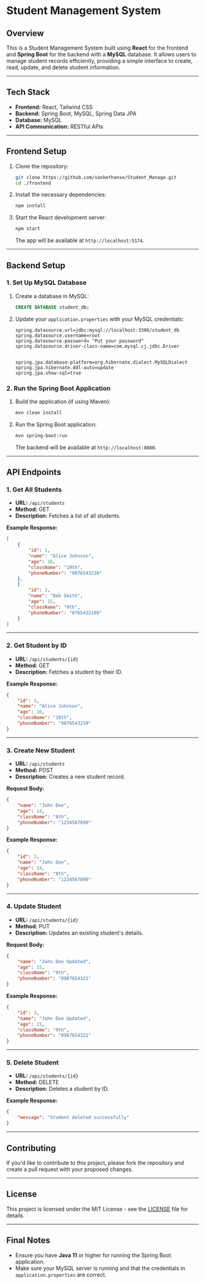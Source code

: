 # **Student Management System**

## **Overview**

This is a Student Management System built using **React** for the frontend and **Spring Boot** for the backend with a **MySQL** database. It allows users to manage student records efficiently, providing a simple interface to create, read, update, and delete student information.

---

## **Tech Stack**

- **Frontend:** React, Tailwind CSS
- **Backend:** Spring Boot, MySQL, Spring Data JPA
- **Database:** MySQL
- **API Communication:** RESTful APIs

---

## **Frontend Setup**

1. Clone the repository:
    ```bash
    git clone https://github.com/sankethanse/Student_Manage.git
    cd ./frontend
    ```

2. Install the necessary dependencies:
    ```bash
    npm install
    ```

3. Start the React development server:
    ```bash
    npm start
    ```
    The app will be available at `http://localhost:5174`.

---

## **Backend Setup**

### **1. Set Up MySQL Database**

1. Create a database in MySQL:
    ```sql
    CREATE DATABASE student_db;
    ```

2. Update your `application.properties` with your MySQL credentials:
    ```properties
    spring.datasource.url=jdbc:mysql://localhost:3306/student_db
    spring.datasource.username=root
    spring.datasource.password= "Put your password"
    spring.datasource.driver-class-name=com.mysql.cj.jdbc.Driver


    spring.jpa.database-platform=org.hibernate.dialect.MySQLDialect
    spring.jpa.hibernate.ddl-auto=update
    spring.jpa.show-sql=true

    ```

### **2. Run the Spring Boot Application**

1. Build the application (if using Maven):
    ```bash
    mvn clean install
    ```

2. Run the Spring Boot application:
    ```bash
    mvn spring-boot:run
    ```

   The backend will be available at `http://localhost:8080`.

---

## **API Endpoints**

### **1. Get All Students**

- **URL:** `/api/students`
- **Method:** GET
- **Description:** Fetches a list of all students.

**Example Response:**
```json
[
    {
        "id": 1,
        "name": "Alice Johnson",
        "age": 16,
        "className": "10th",
        "phoneNumber": "9876543210"
    },
    {
        "id": 2,
        "name": "Bob Smith",
        "age": 15,
        "className": "9th",
        "phoneNumber": "8765432109"
    }
]
```

---

### **2. Get Student by ID**

- **URL:** `/api/students/{id}`
- **Method:** GET
- **Description:** Fetches a student by their ID.

**Example Response:**
```json
{
    "id": 1,
    "name": "Alice Johnson",
    "age": 16,
    "className": "10th",
    "phoneNumber": "9876543210"
}
```

---

### **3. Create New Student**

- **URL:** `/api/students`
- **Method:** POST
- **Description:** Creates a new student record.

**Request Body:**
```json
{
    "name": "John Doe",
    "age": 14,
    "className": "8th",
    "phoneNumber": "1234567890"
}
```

**Example Response:**
```json
{
    "id": 3,
    "name": "John Doe",
    "age": 14,
    "className": "8th",
    "phoneNumber": "1234567890"
}
```

---

### **4. Update Student**

- **URL:** `/api/students/{id}`
- **Method:** PUT
- **Description:** Updates an existing student's details.

**Request Body:**
```json
{
    "name": "John Doe Updated",
    "age": 15,
    "className": "9th",
    "phoneNumber": "0987654321"
}
```

**Example Response:**
```json
{
    "id": 3,
    "name": "John Doe Updated",
    "age": 15,
    "className": "9th",
    "phoneNumber": "0987654321"
}
```

---

### **5. Delete Student**

- **URL:** `/api/students/{id}`
- **Method:** DELETE
- **Description:** Deletes a student by ID.

**Example Response:**
```json
{
    "message": "Student deleted successfully"
}
```

---

## **Contributing**

If you'd like to contribute to this project, please fork the repository and create a pull request with your proposed changes.

---

## **License**

This project is licensed under the MIT License - see the [LICENSE](LICENSE) file for details.

---

## **Final Notes**

- Ensure you have **Java 11** or higher for running the Spring Boot application.
- Make sure your MySQL server is running and that the credentials in `application.properties` are correct.
